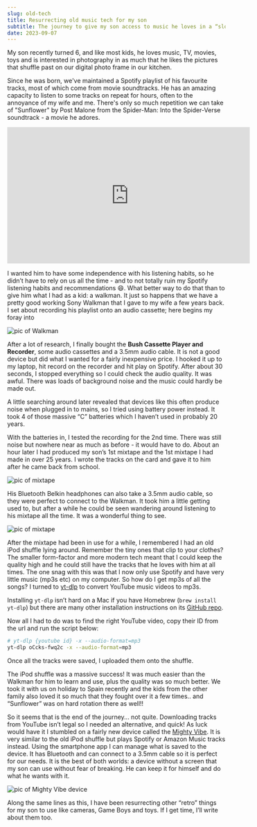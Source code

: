 ```yaml
---
slug: old-tech
title: Resurrecting old music tech for my son
subtitle: The journey to give my son access to music he loves in a “slow”, non-screen way
date: 2023-09-07
---
```


My son recently turned 6, and like most kids, he loves music, TV, movies, toys and is interested in photography in as much that he likes the pictures that shuffle past on our digital photo frame in our kitchen.

Since he was born, we've maintained a Spotify playlist of his favourite tracks, most of which come from movie soundtracks. He has an amazing capacity to listen to some tracks on repeat for hours, often to the annoyance of my wife and me. There's only so much repetition we can take of "Sunflower" by Post Malone from the Spider-Man: Into the Spider-Verse soundtrack - a movie he adores.

<iframe width="560" height="315" src="https://www.youtube.com/embed/ApXoWvfEYVU?si=x0JE5MavSQgcD3HO" title="YouTube video player" frameborder="0" allow="accelerometer; autoplay; clipboard-write; encrypted-media; gyroscope; picture-in-picture; web-share" allowfullscreen></iframe>

I wanted him to have some independence with his listening habits, so he didn’t have to rely on us all the time - and to not totally ruin my Spotify listening habits and recommendations 😄. What better way to do that than to give him what I had as a kid: a walkman. It just so happens that we have a pretty good working Sony Walkman that I gave to my wife a few years back. I set about recording his playlist onto an audio cassette; here begins my foray into

![pic of Walkman](~/assets/old-tech/walkman.jpg)

After a lot of research, I finally bought the **Bush Cassette Player and Recorder**, some audio cassettes and a 3.5mm audio cable. It is not a good device but did what I wanted for a fairly inexpensive price. I hooked it up to my laptop, hit record on the recorder and hit play on Spotify. After about 30 seconds, I stopped everything so I could check the audio quality. It was awful. There was loads of background noise and the music could hardly be made out.

A little searching around later revealed that devices like this often produce noise when plugged in to mains, so I tried using battery power instead. It took 4 of those massive “C” batteries which I haven’t used in probably 20 years.

With the batteries in, I tested the recording for the 2nd time. There was still noise but nowhere near as much as before - it would have to do. About an hour later I had produced my son’s 1st mixtape and the 1st mixtape I had made in over 25 years. I wrote the tracks on the card and gave it to him after he came back from school.

![pic of mixtape](~/assets/old-tech/mixtape.jpg)

His Bluetooth Belkin headphones can also take a 3.5mm audio cable, so they were perfect to connect to the Walkman. It took him a little getting used to, but after a while he could be seen wandering around listening to his mixtape all the time. It was a wonderful thing to see.

![pic of mixtape](~/assets/old-tech/son.jpg)

After the mixtape had been in use for a while, I remembered I had an old iPod shuffle lying around. Remember the tiny ones that clip to your clothes? The smaller form-factor and more modern tech meant that I could keep the quality high and he could still have the tracks that he loves with him at all times. The one snag with this was that I now only use Spotify and have very little music (mp3s etc) on my computer. So how do I get mp3s of all the songs? I turned to [yt-dlp](https://github.com/yt-dlp/yt-dlp) to convert YouTube music videos to mp3s.

Installing `yt-dlp` isn’t hard on a Mac if you have Homebrew (`brew install yt-dlp`) but there are many other installation instructions on its [GitHub repo](https://github.com/yt-dlp/yt-dlp).

Now all I had to do was to find the right YouTube video, copy their ID from the url and run the script below:

```bash
# yt-dlp {youtube id} -x --audio-format=mp3
yt-dlp oCcks-fwq2c -x --audio-format=mp3
```

Once all the tracks were saved, I uploaded them onto the shuffle.

The iPod shuffle was a massive success! It was much easier than the Walkman for him to learn and use, plus the quality was so much better. We took it with us on holiday to Spain recently and the kids from the other family also loved it so much that they fought over it a few times.. and “Sunflower” was on hard rotation there as well!!

So it seems that is the end of the journey... not quite. Downloading tracks from YouTube isn’t legal so I needed an alternative, and quick! As luck would have it I stumbled on a fairly new device called the [Mighty Vibe](https://www.mightyaudio.co.uk/products/mighty-vibe). It is very similar to the old iPod shuffle but plays Spotify or Amazon Music tracks instead. Using the smartphone app I can manage what is saved to the device. It has Bluetooth and can connect to a 3.5mm cable so it is perfect for our needs. It is the best of both worlds: a device without a screen that my son can use without fear of breaking. He can keep it for himself and do what he wants with it.

![pic of Mighty Vibe device](~/assets/old-tech/mighty-vibe.jpg)

Along the same lines as this, I have been resurrecting other “retro” things for my son to use like cameras, Game Boys and toys. If I get time, I’ll write about them too.
